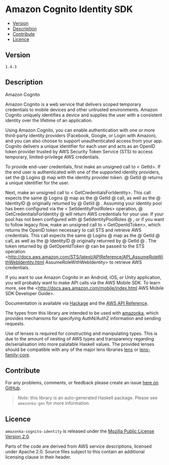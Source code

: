 # Amazon Cognito Identity SDK

* [Version](#version)
* [Description](#description)
* [Contribute](#contribute)
* [Licence](#licence)


## Version

`1.4.3`


## Description

Amazon Cognito

Amazon Cognito is a web service that delivers scoped temporary credentials to mobile devices and other untrusted environments. Amazon Cognito uniquely identifies a device and supplies the user with a consistent identity over the lifetime of an application.

Using Amazon Cognito, you can enable authentication with one or more third-party identity providers (Facebook, Google, or Login with Amazon), and you can also choose to support unauthenticated access from your app. Cognito delivers a unique identifier for each user and acts as an OpenID token provider trusted by AWS Security Token Service (STS) to access temporary, limited-privilege AWS credentials.

To provide end-user credentials, first make an unsigned call to < GetId>. If the end user is authenticated with one of the supported identity providers, set the 
    @
    Logins
    @
     map with the identity provider token. 
    @
    GetId
    @
     returns a unique identifier for the user.

Next, make an unsigned call to < GetCredentialsForIdentity>. This call expects the same 
    @
    Logins
    @
     map as the 
    @
    GetId
    @
     call, as well as the 
    @
    IdentityID
    @
     originally returned by 
    @
    GetId
    @
    . Assuming your identity pool has been configured via the < SetIdentityPoolRoles> operation, 
    @
    GetCredentialsForIdentity
    @
     will return AWS credentials for your use. If your pool has not been configured with 
    @
    SetIdentityPoolRoles
    @
    , or if you want to follow legacy flow, make an unsigned call to < GetOpenIdToken>, which returns the OpenID token necessary to call STS and retrieve AWS credentials. This call expects the same 
    @
    Logins
    @
     map as the 
    @
    GetId
    @
     call, as well as the 
    @
    IdentityID
    @
     originally returned by 
    @
    GetId
    @
    . The token returned by 
    @
    GetOpenIdToken
    @
     can be passed to the STS operation <http://docs.aws.amazon.com/STS/latest/APIReference/API_AssumeRoleWithWebIdentity.html AssumeRoleWithWebIdentity> to retrieve AWS credentials.

If you want to use Amazon Cognito in an Android, iOS, or Unity application, you will probably want to make API calls via the AWS Mobile SDK. To learn more, see the <http://docs.aws.amazon.com/mobile/index.html AWS Mobile SDK Developer Guide>.

Documentation is available via [Hackage](http://hackage.haskell.org/package/amazonka-cognito-identity)
and the [AWS API Reference](https://aws.amazon.com/documentation/).

The types from this library are intended to be used with [amazonka](http://hackage.haskell.org/package/amazonka),
which provides mechanisms for specifying AuthN/AuthZ information and sending requests.

Use of lenses is required for constructing and manipulating types.
This is due to the amount of nesting of AWS types and transparency regarding
de/serialisation into more palatable Haskell values.
The provided lenses should be compatible with any of the major lens libraries
[lens](http://hackage.haskell.org/package/lens) or [lens-family-core](http://hackage.haskell.org/package/lens-family-core).

## Contribute

For any problems, comments, or feedback please create an issue [here on GitHub](https://github.com/brendanhay/amazonka/issues).

> _Note:_ this library is an auto-generated Haskell package. Please see `amazonka-gen` for more information.


## Licence

`amazonka-cognito-identity` is released under the [Mozilla Public License Version 2.0](http://www.mozilla.org/MPL/).

Parts of the code are derived from AWS service descriptions, licensed under Apache 2.0.
Source files subject to this contain an additional licensing clause in their header.
